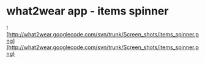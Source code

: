 # what2wear app - items spinner #

![http://what2wear.googlecode.com/svn/trunk/Screen_shots/items_spinner.png](http://what2wear.googlecode.com/svn/trunk/Screen_shots/items_spinner.png)